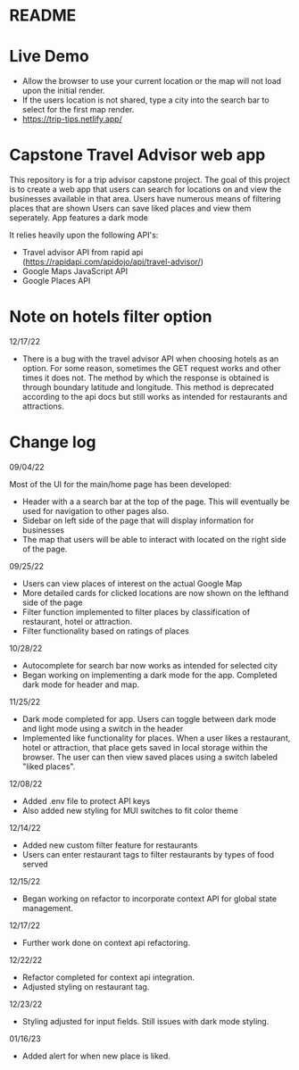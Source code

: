 # README

# Live Demo
- Allow the browser to use your current location or the map will not load upon the initial render.
- If the users location is not shared, type a city into the search bar to select for the first map render.
- https://trip-tips.netlify.app/

# Capstone Travel Advisor web app
This repository is for a trip advisor capstone project.
The goal of this project is to create a web app that users can search for locations on and view the businesses available in that area.
Users have numerous means of filtering places that are shown
Users can save liked places and view them seperately.
App features a dark mode

It relies heavily upon the following API's:
- Travel advisor API from rapid api (https://rapidapi.com/apidojo/api/travel-advisor/)
- Google Maps JavaScript API 
- Google Places API

# Note on hotels filter option
12/17/22
- There is a bug with the travel advisor API when choosing hotels as an option. For some reason, sometimes the GET request works and other times it does not. The method by which the response is obtained is through boundary latitude and longitude. This method is deprecated according to the api docs but still works as intended for restaurants and attractions. 

# Change log
09/04/22

Most of the UI for the main/home page has been developed:
- Header with a a search bar at the top of the page. This will eventually be used for navigation to other pages also.
- Sidebar on left side of the page that will display information for businesses
- The map that users will be able to interact with located on the right side of the page. 

09/25/22


- Users can view places of interest on the actual Google Map
- More detailed cards for clicked locations are now shown on the lefthand side of the page
- Filter function implemented to filter places by classification of restaurant, hotel or attraction.
- Filter functionality based on ratings of places


10/28/22

- Autocomplete for search bar now works as intended for selected city
- Began working on implementing a dark mode for the app. Completed dark mode for header and map. 


11/25/22

- Dark mode completed for app. Users can toggle between dark mode and light mode using a switch in the header
- Implemented like functionality for places. When a user likes a restaurant, hotel or attraction, that place gets saved in local storage within the browser. The user can then view saved places using a switch labeled "liked places". 


12/08/22
- Added .env file to protect API keys
- Also added new styling for MUI switches to fit color theme

12/14/22
- Added new custom filter feature for restaurants
- Users can enter restaurant tags to filter restaurants by types of food served


12/15/22
- Began working on refactor to incorporate context API for global state management.

12/17/22
- Further work done on context api refactoring.

12/22/22
- Refactor completed for context api integration.
- Adjusted styling on restaurant tag.

12/23/22
- Styling adjusted for input fields. Still issues with dark mode styling.

01/16/23
- Added alert for when new place is liked.